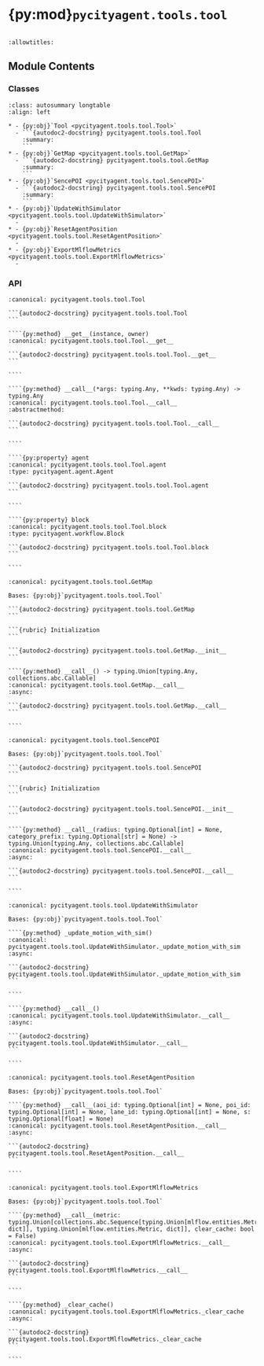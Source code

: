 # {py:mod}`pycityagent.tools.tool`

```{py:module} pycityagent.tools.tool
```

```{autodoc2-docstring} pycityagent.tools.tool
:allowtitles:
```

## Module Contents

### Classes

````{list-table}
:class: autosummary longtable
:align: left

* - {py:obj}`Tool <pycityagent.tools.tool.Tool>`
  - ```{autodoc2-docstring} pycityagent.tools.tool.Tool
    :summary:
    ```
* - {py:obj}`GetMap <pycityagent.tools.tool.GetMap>`
  - ```{autodoc2-docstring} pycityagent.tools.tool.GetMap
    :summary:
    ```
* - {py:obj}`SencePOI <pycityagent.tools.tool.SencePOI>`
  - ```{autodoc2-docstring} pycityagent.tools.tool.SencePOI
    :summary:
    ```
* - {py:obj}`UpdateWithSimulator <pycityagent.tools.tool.UpdateWithSimulator>`
  -
* - {py:obj}`ResetAgentPosition <pycityagent.tools.tool.ResetAgentPosition>`
  -
* - {py:obj}`ExportMlflowMetrics <pycityagent.tools.tool.ExportMlflowMetrics>`
  -
````

### API

`````{py:class} Tool
:canonical: pycityagent.tools.tool.Tool

```{autodoc2-docstring} pycityagent.tools.tool.Tool
```

````{py:method} __get__(instance, owner)
:canonical: pycityagent.tools.tool.Tool.__get__

```{autodoc2-docstring} pycityagent.tools.tool.Tool.__get__
```

````

````{py:method} __call__(*args: typing.Any, **kwds: typing.Any) -> typing.Any
:canonical: pycityagent.tools.tool.Tool.__call__
:abstractmethod:

```{autodoc2-docstring} pycityagent.tools.tool.Tool.__call__
```

````

````{py:property} agent
:canonical: pycityagent.tools.tool.Tool.agent
:type: pycityagent.agent.Agent

```{autodoc2-docstring} pycityagent.tools.tool.Tool.agent
```

````

````{py:property} block
:canonical: pycityagent.tools.tool.Tool.block
:type: pycityagent.workflow.Block

```{autodoc2-docstring} pycityagent.tools.tool.Tool.block
```

````

`````

`````{py:class} GetMap()
:canonical: pycityagent.tools.tool.GetMap

Bases: {py:obj}`pycityagent.tools.tool.Tool`

```{autodoc2-docstring} pycityagent.tools.tool.GetMap
```

```{rubric} Initialization
```

```{autodoc2-docstring} pycityagent.tools.tool.GetMap.__init__
```

````{py:method} __call__() -> typing.Union[typing.Any, collections.abc.Callable]
:canonical: pycityagent.tools.tool.GetMap.__call__
:async:

```{autodoc2-docstring} pycityagent.tools.tool.GetMap.__call__
```

````

`````

`````{py:class} SencePOI(radius: int = 100, category_prefix=LEVEL_ONE_PRE)
:canonical: pycityagent.tools.tool.SencePOI

Bases: {py:obj}`pycityagent.tools.tool.Tool`

```{autodoc2-docstring} pycityagent.tools.tool.SencePOI
```

```{rubric} Initialization
```

```{autodoc2-docstring} pycityagent.tools.tool.SencePOI.__init__
```

````{py:method} __call__(radius: typing.Optional[int] = None, category_prefix: typing.Optional[str] = None) -> typing.Union[typing.Any, collections.abc.Callable]
:canonical: pycityagent.tools.tool.SencePOI.__call__
:async:

```{autodoc2-docstring} pycityagent.tools.tool.SencePOI.__call__
```

````

`````

`````{py:class} UpdateWithSimulator()
:canonical: pycityagent.tools.tool.UpdateWithSimulator

Bases: {py:obj}`pycityagent.tools.tool.Tool`

````{py:method} _update_motion_with_sim()
:canonical: pycityagent.tools.tool.UpdateWithSimulator._update_motion_with_sim
:async:

```{autodoc2-docstring} pycityagent.tools.tool.UpdateWithSimulator._update_motion_with_sim
```

````

````{py:method} __call__()
:canonical: pycityagent.tools.tool.UpdateWithSimulator.__call__
:async:

```{autodoc2-docstring} pycityagent.tools.tool.UpdateWithSimulator.__call__
```

````

`````

`````{py:class} ResetAgentPosition()
:canonical: pycityagent.tools.tool.ResetAgentPosition

Bases: {py:obj}`pycityagent.tools.tool.Tool`

````{py:method} __call__(aoi_id: typing.Optional[int] = None, poi_id: typing.Optional[int] = None, lane_id: typing.Optional[int] = None, s: typing.Optional[float] = None)
:canonical: pycityagent.tools.tool.ResetAgentPosition.__call__
:async:

```{autodoc2-docstring} pycityagent.tools.tool.ResetAgentPosition.__call__
```

````

`````

`````{py:class} ExportMlflowMetrics(log_batch_size: int = 100)
:canonical: pycityagent.tools.tool.ExportMlflowMetrics

Bases: {py:obj}`pycityagent.tools.tool.Tool`

````{py:method} __call__(metric: typing.Union[collections.abc.Sequence[typing.Union[mlflow.entities.Metric, dict]], typing.Union[mlflow.entities.Metric, dict]], clear_cache: bool = False)
:canonical: pycityagent.tools.tool.ExportMlflowMetrics.__call__
:async:

```{autodoc2-docstring} pycityagent.tools.tool.ExportMlflowMetrics.__call__
```

````

````{py:method} _clear_cache()
:canonical: pycityagent.tools.tool.ExportMlflowMetrics._clear_cache
:async:

```{autodoc2-docstring} pycityagent.tools.tool.ExportMlflowMetrics._clear_cache
```

````

`````

